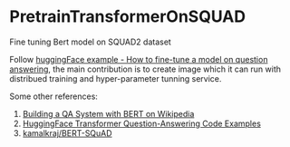 # PretrainTransformerOnSQUAD
Fine tuning Bert model on SQUAD2 dataset

Follow [huggingFace example - How to fine-tune a model on question answering](https://huggingface.co/transformers/notebooks.html), the main contribution is to create image which it can run with distribued training and hyper-parameter tunning service.

Some other references:

1. [Building a QA System with BERT on Wikipedia](https://qa.fastforwardlabs.com/pytorch/hugging%20face/wikipedia/bert/transformers/2020/05/19/Getting_Started_with_QA.html)
2. [HuggingFace Transformer Question-Answering Code Examples](https://github.com/huggingface/transformers/tree/master/examples/question-answering)
3. [kamalkraj/BERT-SQuAD](https://github.com/kamalkraj/BERT-SQuAD/tree/master/training)
